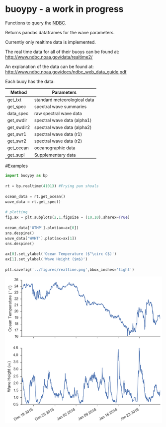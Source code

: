 
buoypy - a work in progress 
========

Functions to query the [NDBC](http://www.ndbc.noaa.gov/).

Returns pandas dataframes for the wave parameters.

Currently only realtime data is implemented.



The real time data for all of their buoys can be found at:
http://www.ndbc.noaa.gov/data/realtime2/

An explanation of the data can be found at:
http://www.ndbc.noaa.gov/docs/ndbc_web_data_guide.pdf


Each buoy has the data:


| Method			| Parameters                    |
| ----------------- |------------------------------ |
| get_txt			| standard meteorological data  |
| get_spec 			| spectral wave summaries		|
| data_spec 		| raw spectral wave data 		|
| get_swdir 		| spectral wave data (alpha1) 	|
| get_swdir2 		| spectral wave data (alpha2) 	|
| get_swr1 			| spectral wave data (r1) 		|
| get_swr2 			| spectral wave data (r2) 		|
| get_ocean 		| oceanographic data 			|
| get_supl 			| Supplementary data 			|


#Examples

```python
import buoypy as bp

rt = bp.realtime(41013) #Frying pan shoals

ocean_data = rt.get_ocean()
wave_data = rt.get_spec()

# plotting
fig,ax = plt.subplots(2,1,figsize = (10,10),sharex=True)

ocean_data['OTMP'].plot(ax=ax[0])
sns.despine()
wave_data['WVHT'].plot(ax=ax[1])
sns.despine()

ax[0].set_ylabel('Ocean Temperature ($^\circ C$)')
ax[1].set_ylabel('Wave Height ($m$)')

plt.savefig('../figures/realtime.png',bbox_inches='tight')
```

![Image of Yaktocat](/figures/realtime.png)


